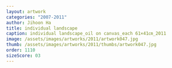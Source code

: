 ```yaml
---
layout: artwork
categories: "2007-2011"
author: Jihoon Ha
title: individual landscape
caption: individual landscape_oil on canvas_each 61×41㎝_2011
image: /assets/images/artworks/2011/artwork047.jpg
thumb: /assets/images/artworks/2011/thumbs/artwork047.jpg
order: 1110
sizeScore: 03
---
```

